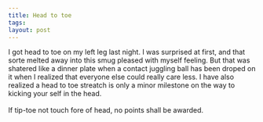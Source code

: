 ```yaml
---
title: Head to toe
tags: 
layout: post
---
```

I got head to toe on my left leg last night.  I was surprised at first, and that sorte melted away into this smug pleased with myself feeling.  But that was shatered like a dinner plate when a contact juggling ball has been droped on it when I realized that everyone else could really care less. I have also realized a head to toe streatch is only a minor milestone on the way to kicking your self in the head.  <br /><br />If tip-toe not touch fore of head, no points shall be awarded.
